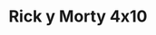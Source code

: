 ---
layout: episodios
title: "Rick y Morty 4x10"
url_serie_padre: 'rick-y-morty/temporada-4'
category: 'series'
capitulo: 'yes'
anio: '2019'
prev: 'capitulo-9'
proximo: ''
sandbox: allow-same-origin allow-forms
idioma: 'Subtitulado'
reproductor: 'fembed'
calidad: 'Full HD'
reproductores_otros: ["https://gdriveplayer.me/embed2.php?link=qhk0OMR1SuNGMGQcvglOoQEvP11KhXTZqvLDC5LLSSefJfXjOtF49KQPqt27Uw%252BCLQPkoKjSf0xwa3yTT%252Faf9i4j2V%252B5TvcmIJy8M2LbAc%252FdmKHJ329P2rToBja%252BcE6E75YBmEYhoLocOZYGhGWHti1aDrAdTxfE90NmW7f5v2pGSGSd%252FpGX5luhgiaOHojBH26dwHE%252B3X0r9iE2ebswvL","Subtitulado","https://gdriveplayer.me/embed2.php?link=hStTtU3SQ33DTQmgOCKAEgOwHO11u7uAO77e6XI%252FdXwLyL7Wvijx1jzWJ6PJo7sRbuKkaqhPHvOZmK3%252F6P60E0SSO6Igd64lnmT%252BDSnXbdDT1Jvh9pvBlUuKT1Xfj1mRpGzOtVdVUa%252FeXbr8Z3tz7oeZWHeRrC4bB%252FUbQbUpOTE74c75dhvVPGvzhth3l1adc37iBch7EYwi1hbM0ev%252F5o","Subtitulado","https://player.premiumstream.live/player.php?id=NTMyMg&sub=","Subtitulado","https://supervideo.tv/e/rq8qc4tda0t2","Subtitulado","https://embed.mystream.to/eygsrvha9k7s","Subtitulado","https://mstream.press/03bu1q2iz7hs","Subtitulado","https://api.cuevana3.io/stream/index.php?file=ek5lbm9xYWNrS0xYMTZLa2xNbkdvY3ZTb3BtZng4TGp6ZFpobGFMUGtOelcwcUZmbWRIVzRkakVuS0JnbEplcG1KUnNZSlRTMGViVTBxZGdsdEhPb3I2Y2lxQ0JtYXZ0dExTZVlLRFNsYkxVMHFhbWt0YmE0OG1ncHBlbHk4WT0","Subtitulado"]
reproductores_fembed: ["https://feurl.com/v/y0dzwfee382rl3p","Subtitulado","https://feurl.com/v/24j60u22l-lzkj5","Subtitulado"]
tags:
- Comedia
---